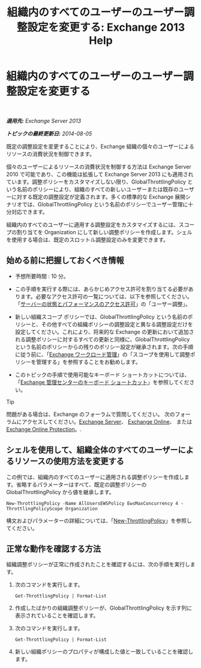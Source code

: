 ﻿---
title: '組織内のすべてのユーザーのユーザー調整設定を変更する: Exchange 2013 Help'
TOCTitle: 組織内のすべてのユーザーのユーザー調整設定を変更する
ms:assetid: c45cacfc-768d-4605-9bb0-53e30273fe4d
ms:mtpsurl: https://technet.microsoft.com/ja-jp/library/JJ863578(v=EXCHG.150)
ms:contentKeyID: 50555868
ms.date: 04/24/2018
mtps_version: v=EXCHG.150
ms.translationtype: HT
---

# 組織内のすべてのユーザーのユーザー調整設定を変更する

 

_**適用先:** Exchange Server 2013_

_**トピックの最終更新日:** 2014-08-05_

既定の調整設定を変更することにより、Exchange 組織の個々のユーザーによるリソースの消費状況を制御できます。

個々のユーザーによるリソースの消費状況を制御する方法は Exchange Server 2010 で可能であり、この機能は拡張して Exchange Server 2013 にも適用されています。調整ポリシーをカスタマイズしない限り、GlobalThrottlingPolicy という名前のポリシーにより、組織のすべての新しいユーザーまたは既存のユーザーに対する既定の調整設定が定義されます。多くの標準的な Exchange 展開シナリオでは、GlobalThrottlingPolicy という名前のポリシーでユーザー管理に十分対応できます。

組織内のすべてのユーザーに適用する調整設定をカスタマイズするには、スコープの割り当てを Organization にして新しい調整ポリシーを作成します。シェルを使用する場合は、既定のスロットル調整設定のみを変更できます。

## 始める前に把握しておくべき情報

  - 予想所要時間 : 10 分。

  - この手順を実行する際には、あらかじめアクセス許可を割り当てる必要があります。必要なアクセス許可の一覧については、以下を参照してください。「[サーバーの状態とパフォーマンスのアクセス許可](server-health-and-performance-permissions-exchange-2013-help.md)」の「ユーザー調整」。

  - 新しい組織スコープ ポリシーでは、GlobalThrottlingPolicy という名前のポリシーと、その他すべての組織ポリシーの調整設定と異なる調整設定だけを設定してください。これにより、将来的な Exchange の更新において追加される調整ポリシーに対するすべての更新と同様に、GlobalThrottlingPolicy という名前のポリシーからの残りのポリシー設定が継承されます。次の手順に従う前に、「[Exchange ワークロード管理](exchange-workload-management-exchange-2013-help.md)」の「スコープを使用して調整ポリシーを管理する」を参照することをお勧めします。

  - このトピックの手順で使用可能なキーボード ショートカットについては、「[Exchange 管理センターのキーボード ショートカット](keyboard-shortcuts-in-the-exchange-admin-center-exchange-online-protection-help.md)」を参照してください。


> [!TIP]
> 問題がある場合は、Exchange のフォーラムで質問してください。 次のフォーラムにアクセスしてください。<A href="https://go.microsoft.com/fwlink/p/?linkid=60612">Exchange Server</A>、 <A href="https://go.microsoft.com/fwlink/p/?linkid=267542">Exchange Online</A>、 または <A href="https://go.microsoft.com/fwlink/p/?linkid=285351">Exchange Online Protection</A>。.



## シェルを使用して、組織全体のすべてのユーザーによるリソースの使用方法を変更する

この例では、組織内のすべてのユーザーに適用される調整ポリシーを作成します。省略するパラメーターはすべて、既定の調整ポリシーの GlobalThrottlingPolicy から値を継承します。

    New-ThrottlingPolicy -Name AllUsersEWSPolicy EwsMaxConcurrency 4 -ThrottlingPolicyScope Organization

構文およびパラメーターの詳細については、「[New-ThrottlingPolicy](https://technet.microsoft.com/ja-jp/library/dd351045\(v=exchg.150\))」を参照してください。

## 正常な動作を確認する方法

組織調整ポリシーが正常に作成されたことを確認するには、次の手順を実行します。

1.  次のコマンドを実行します。
    
        Get-ThrottlingPolicy | Format-List

2.  作成したばかりの組織調整ポリシーが、GlobalThrottlingPolicy を示す列に表示されていることを確認します。

3.  次のコマンドを実行します。
    
        Get-ThrottlingPolicy | Format-List

4.  新しい組織ポリシーのプロパティが構成した値と一致していることを確認します。

